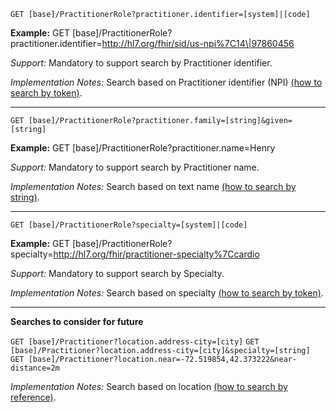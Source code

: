 

`GET [base]/PractitionerRole?practitioner.identifier=[system]|[code]`

**Example:** GET [base]/PractitionerRole?practitioner.identifier=http://hl7.org/fhir/sid/us-npi%7C14\|97860456

*Support:* Mandatory to support search by Practitioner identifier.

*Implementation Notes:* Search based on Practitioner identifier (NPI) [(how to search by token)].


-----------

`GET [base]/PractitionerRole?practitioner.family=[string]&given=[string]`

**Example:** GET [base]/PractitionerRole?practitioner.name=Henry

*Support:* Mandatory to support search by Practitioner name.

*Implementation Notes:* Search based on text name [(how to search by string)].

-----------

`GET [base]/PractitionerRole?specialty=[system]|[code]`

**Example:** GET [base]/PractitionerRole?specialty=http://hl7.org/fhir/practitioner-specialty%7Ccardio

*Support:* Mandatory to support search by Specialty.

*Implementation Notes:*  Search based on specialty [(how to search by token)].

-----------
**Searches to consider for future**

  `GET [base]/Practitioner?location.address-city=[city]`
  `GET [base]/Practitioner?location.address-city=[city]&specialty=[string]`
  `GET [base]/Practitioner?location.near=-72.519854,42.373222&near-distance=2m`


*Implementation Notes:*  Search based on location [(how to search by reference)].



  [(how to search by reference)]: http://hl7.org/fhir/search.html#reference
  [(how to search by token)]: http://hl7.org/fhir/search.html#token
 [(how to search by date)]: http://hl7.org/fhir/search.html#date
 [(how to search by string)]: http://hl7.org/fhir/search.html#string
